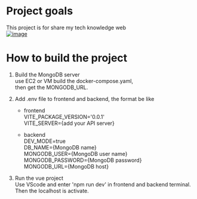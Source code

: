 # Project goals
This project is for share my tech knowledge web<br>
[![image](https://github.com/samhuang95/my_web/assets/124756719/8c1ebb8d-abdb-4500-bc91-cdde83b83e9a)](https://youtu.be/RfNeaCq9UZg)


# How to build the project
1. Build the MongoDB server<br>
	use EC2 or VM build the docker-compose.yaml,<br>
	then get the MONGODB_URL. <br>

2. Add .env file to frontend and backend, the format be like<br>
   - frontend<br>
     VITE_PACKAGE_VERSION='0.0.1'<br>
     VITE_SERVER={add your API server}<br>
     
   - backend<br>
     DEV_MODE=true<br>
     DB_NAME={MongoDB name}<br>
     MONGODB_USER={MongoDB user name}<br>
     MONGODB_PASSWORD={MongoDB password}<br>
     MONGODB_URL={MongoDB host}<br>
	 
3. Run the vue project<br>
   Use VScode and enter 'npm run dev' in frontend and backend terminal.<br>
   Then the localhost is activate.<br>
